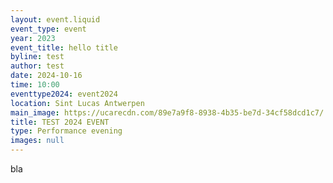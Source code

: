 ```yaml
---
layout: event.liquid
event_type: event
year: 2023
event_title: hello title
byline: test
author: test
date: 2024-10-16
time: 10:00
eventtype2024: event2024
location: Sint Lucas Antwerpen
main_image: https://ucarecdn.com/89e7a9f8-8938-4b35-be7d-34cf58dcd1c7/
title: TEST 2024 EVENT
type: Performance evening
images: null
---
```

bla
